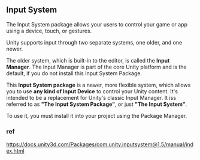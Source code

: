 ## Input System
The Input System package allows your users to control your game or app using a device, touch, or gestures.


Unity supports input through two separate systems, one older, and one newer.

The older system, which is built-in to the editor, is called the **Input Manager**. The Input Manager is part of the core Unity platform and is the default, if you do not install this Input System Package.

This **Input System package** is a newer, more flexible system, which allows you to use **any kind of Input Device** to control your Unity content. It's intended to be a replacement for Unity's classic Input Manager. It iss referred to as **"The Input System Package"**, or just **"The Input System"**. 

To use it, you must install it into your project using the Package Manager.



### ref
https://docs.unity3d.com/Packages/com.unity.inputsystem@1.5/manual/index.html
